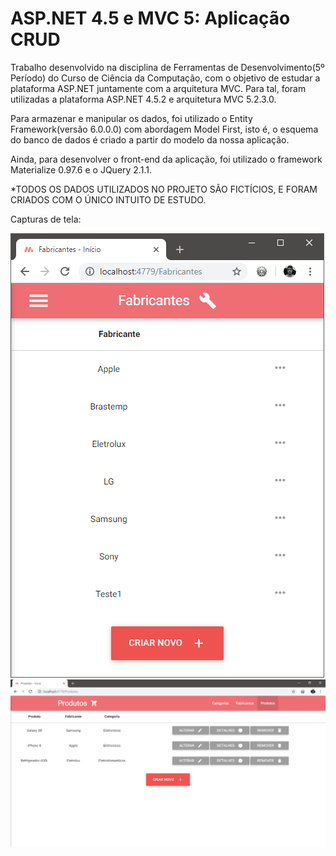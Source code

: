 # ASP.NET 4.5 e MVC 5: Aplicação CRUD
  
  Trabalho desenvolvido na disciplina de Ferramentas de Desenvolvimento(5º Período) do Curso de Ciência da Computação, com o objetivo de estudar a plataforma ASP.NET juntamente com a arquitetura MVC. Para tal, foram utilizadas a plataforma ASP.NET 4.5.2 e arquitetura MVC 5.2.3.0. 
  
  Para armazenar e manipular os dados, foi utilizado o Entity Framework(versão 6.0.0.0) com abordagem Model First, isto é, o esquema do banco de dados é criado a partir do modelo da nossa aplicação. 
  
  Ainda, para desenvolver o front-end da aplicação, foi utilizado o framework Materialize 0.97.6 e o JQuery 2.1.1.
  
  
*TODOS OS DADOS UTILIZADOS NO PROJETO SÃO FICTÍCIOS, E FORAM CRIADOS COM O ÚNICO INTUITO DE ESTUDO. 
  
  
Capturas de tela:

![Captura de tela](screenshots/captura_inicio.png)
![Captura de tela](screenshots/captura_inicio2.png)
 
